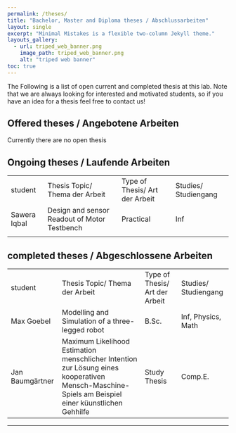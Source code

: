 ```yaml
---
permalink: /theses/
title: "Bachelor, Master and Diploma theses / Abschlussarbeiten"
layout: single
excerpt: "Minimal Mistakes is a flexible two-column Jekyll theme."
layouts_gallery:
  - url: triped_web_banner.png
    image_path: triped_web_banner.png
    alt: "triped web banner"
toc: true
---
```


The Following is a list of open current and completed thesis at this lab.
Note that we are always looking for interested and motivated students, so if you have an idea for a thesis feel free to contact us!
## Offered theses / Angebotene Arbeiten
Currently there are no open thesis

## Ongoing theses / Laufende Arbeiten
<table>
    <tr>
        <td>student</td>
        <td>Thesis Topic/ Thema der Arbeit</td>
        <td>Type of Thesis/ Art der Arbeit</td>
        <td>Studies/ Studiengang</td>
    </tr>
    <tr>
        <td>Sawera Iqbal</td>
        <td>Design and sensor Readout of Motor Testbench</td>
        <td>Practical</td>
        <td>Inf</td>
    </tr>
    <tr>
        <td></td>
        <td></td>
        <td></td>
        <td></td>
    </tr>
</table>

## completed theses / Abgeschlossene Arbeiten

<table>
    <tr>
        <td>student</td>
        <td>Thesis Topic/ Thema der Arbeit</td>
        <td>Type of Thesis/ Art der Arbeit</td>
        <td>Studies/ Studiengang</td>
    </tr>
    <tr>
        <td>Max Goebel</td>
        <td>Modelling and Simulation of a three-legged robot</td>
        <td>B.Sc.</td>
        <td>Inf, Physics, Math</td>
    </tr>
    <tr>
        <td>Jan Baumgärtner</td>
        <td>Maximum Likelihood Estimation
menschlicher Intention zur Lösung eines
kooperativen Mensch-Maschine-Spiels am
Beispiel einer küunstlichen Gehhilfe</td>
        <td>Study Thesis</td>
        <td>Comp.E.</td>
    </tr>
</table>



---


